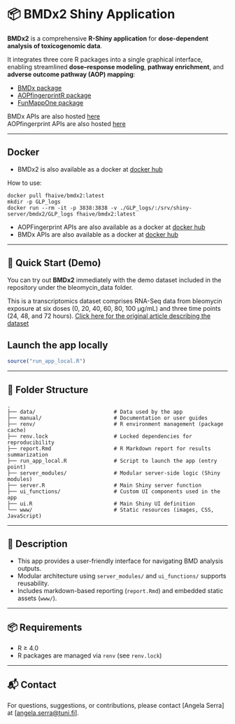 # 📦 BMDx2 Shiny Application

**BMDx2** is a comprehensive **R-Shiny application** for **dose-dependent analysis of toxicogenomic data**.  

It integrates three core R packages into a single graphical interface, enabling streamlined **dose–response modeling**, **pathway enrichment**, and **adverse outcome pathway (AOP) mapping**:

- [BMDx package](https://github.com/fhaive/bmdx/) 
- [AOPfingerprintR package](https://github.com/fhaive/AOPfingerprintR)  
- [FunMappOne package](https://github.com/fhaive/FunMappOnePackage)  

BMDx APIs are also hosted [here](https://test.enaloscloud.novamechanics.com/insight/bmdx/__docs__/ )  
AOPfingerprint APIs are also hosted [here](https://test.enaloscloud.novamechanics.com/insight/aop_fingerprint/__docs__/ )  

---

## Docker

- BMDx2 is also available as a docker at [docker hub](https://hub.docker.com/r/fhaive/bmdx2)

How to use: 

```
docker pull fhaive/bmdx2:latest
mkdir -p GLP_logs
docker run --rm -it -p 3838:3838 -v ./GLP_logs/:/srv/shiny-server/bmdx2/GLP_logs fhaive/bmdx2:latest
```

- AOPFingerprint APIs are also available as a docker at [docker hub](https://hub.docker.com/r/fhaive/aopfingerprint_api)
- BMDx APIs are also available as a docker at [docker hub](https://hub.docker.com/r/fhaive/bmdx_api)

---

## 🚀 Quick Start (Demo)

You can try out **BMDx2** immediately with the demo dataset included in the repository under the bleomycin_data folder.

This is a  transcriptomics dataset comprises RNA-Seq data from bleomycin exposure at six doses (0, 20, 40, 60, 80, 100 µg/mL) and three time points (24, 48, and 72 hours).
[Click here for the original article describing the dataset](https://doi.org/10.1016/j.csbj.2024.10.010)  

## Launch the app locally

```r
source("run_app_local.R")
```

---

## 📁 Folder Structure

```plaintext
.
├── data/                         # Data used by the app
├── manual/                       # Documentation or user guides
├── renv/                         # R environment management (package cache)
├── renv.lock                     # Locked dependencies for reproducibility
├── report.Rmd                    # R Markdown report for results summarization
├── run_app_local.R               # Script to launch the app (entry point)
├── server_modules/               # Modular server-side logic (Shiny modules)
├── server.R                      # Main Shiny server function
├── ui_functions/                 # Custom UI components used in the app
├── ui.R                          # Main Shiny UI definition
└── www/                          # Static resources (images, CSS, JavaScript)
```

---


## 📑 Description

- This app provides a user-friendly interface for navigating BMD analysis outputs.
- Modular architecture using `server_modules/` and `ui_functions/` supports reusability.
- Includes markdown-based reporting (`report.Rmd`) and embedded static assets (`www/`).

---

## 📦 Requirements

- R ≥ 4.0
- R packages are managed via `renv` (see `renv.lock`)

---

## 📬 Contact

For questions, suggestions, or contributions, please contact [Angela Serra] at [angela.serra@tuni.fi].
